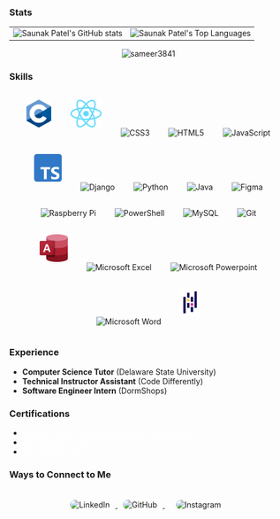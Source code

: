 ### Stats
<table style="border-color: transparent; margin-left: auto; margin-right: auto">
   <tr>
      <td>
         <img alt="Saunak Patel's GitHub stats" src="https://github-readme-stats.vercel.app/api?username=sameer3841&show_icons=true&theme=dracula"> 
      </td>
      <td>
         <img alt="Saunak Patel's Top Languages" src="https://github-readme-stats.vercel.app/api/top-langs/?username=sameer3841&layout=compact&theme=dracula&hide=roff,tsql,c">
      </td>
   </tr>
</table>
   <p style="text-align: center;"><img align="center" src="https://github-readme-streak-stats.herokuapp.com/?user=sameer3841&theme=dracula&" alt="sameer3841" style="margin-left: auto; margin-right: auto"/></p>


### Skills 

<div align="center">  
<img style="margin: 15px" src="C_Programming_Language.svg.png" alt="C" height="50" alt="C" title="C"/> 
<img style="margin: 15px" src="React-icon.svg.png" alt="React" height="50" alt="React/React Native" title="React"/>
<img style="margin: 15px" src="https://profilinator.rishav.dev/skills-assets/css3-original-wordmark.svg" alt="CSS3" title="Cascading Style Sheet" height="50" />  
<img style="margin: 15px" src="https://profilinator.rishav.dev/skills-assets/html5-original-wordmark.svg" alt="HTML5" title="Hypertext Markup Language" height="50" />  
<img style="margin: 15px" src="https://profilinator.rishav.dev/skills-assets/javascript-original.svg" alt="JavaScript" title="JavaScript" height="50" /> 
<img style="margin: 15px" src="Typescript_logo_2020.svg.png" alt="Typescript" title="TypeScript" height="50" /> 
<img style="margin: 15px" src="https://profilinator.rishav.dev/skills-assets/django-original.svg" alt="Django" title="Django" height="50" />  
<img style="margin: 15px" src="https://profilinator.rishav.dev/skills-assets/python-original.svg" alt="Python" title="Python" height="50" />  
<img style="margin: 15px" src="https://profilinator.rishav.dev/skills-assets/java-original-wordmark.svg" alt="Java" title="Java" height="50" />  
<img style="margin: 15px" src="https://profilinator.rishav.dev/skills-assets/figma-icon.svg" alt="Figma" title="Figma" height="50" />   
<img style="margin: 15px" src="https://profilinator.rishav.dev/skills-assets/raspberrypi.png" alt="Raspberry Pi" title="Raspberry Pi" height="50" />   
<img style="margin: 15px" src="https://profilinator.rishav.dev/skills-assets/powershell.png" alt="PowerShell" title="Powershell" height="50" />  
<img style="margin: 15px" src="https://profilinator.rishav.dev/skills-assets/mysql-original-wordmark.svg" alt="MySQL" title="MySQL" height="50" />  
<img style="margin: 15px" src="https://profilinator.rishav.dev/skills-assets/git-scm-icon.svg" alt="Git" height="50" title="Git"/>  
<img style="margin: 15px" src="Microsoft_Office_Access_(2019-present).svg.png" alt="Microsoft Access" height="50" title="Microsoft Access"/>
<img style="margin: 15px" src="Microsoft_Office_Excel_(2019–present).svg.png" alt="Microsoft Excel" height="50" title="Microsoft Excel"/>
<img style="margin: 15px" src="Microsoft_Office_PowerPoint_(2019–present).svg.png" alt="Microsoft Powerpoint" height="50" title="Microsoft PowerPoint"/>
<img style="margin: 15px" src="Microsoft_Office_Word_(2019–present).svg.png" alt="Microsoft Word" height="50" title="Microsoft Word"/>
<img style="margin: 15px" src="Pandas.png" alt="Pandas" height="50" title="Pandas"/> 
</div> 

### Experience

- <b>Computer Science Tutor</b> (Delaware State University)
- <b>Technical Instructor Assistant</b> (Code Differently)
- <b>Software Engineer Intern</b> (DormShops)

### Certifications

- <a href="https://www.coursera.org/account/accomplishments/professional-cert/8Y3XBW4Q2JHT" style="color: white">Google - User Experience Design Specialization</a>
- <a href="https://www.hackerrank.com/certificates/bb4ab1aeb716" style="color: white">Hackerrank - Python</a>
- <a href="https://www.hackerrank.com/certificates/923fb571d532" style="color: white">Hackerrank - Java</a>

### Ways to Connect to Me

<div align="center">
<a href="https://www.linkedin.com/in/sameer-patel-a1a21a250/" target="_blank">
<img src="https://img.shields.io/badge/LinkedIn-0077B5?style=for-the-badge&logo=linkedin&logoColor=white" title="LinkedIn"  alt="LinkedIn" style="display:inline-block; border-radius: 100px; margin: 10px;"/>
</a>
<a href="https://www.github.com/sameer3841" target="_blank">
<img src="https://img.shields.io/badge/GitHub-100000?style=for-the-badge&logo=github&logoColor=white" title="GitHub"  alt="GitHub" style="display:inline-block; border-radius: 100px; margin: 10px;"/>
</a>
<a href="https://www.instagram.com/sameer0726/" target="_blank" style="display:inline-block; border-radius: 100px; margin: 10px;">
<img src="https://img.shields.io/badge/Instagram-E4405F?style=for-the-badge&logo=instagram&logoColor=white" title="Instagram"  alt="Instagram" style="display:inline-block; border-radius: 100px; margin: 10px;"/>

</a>
</div>

